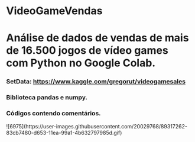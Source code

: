 # VideoGameVendas
<h1>Análise de dados de vendas de mais de 16.500 jogos de vídeo games com Python no Google Colab.</h1>
<h3> SetData: <a href =https://www.kaggle.com/gregorut/videogamesales>https://www.kaggle.com/gregorut/videogamesales </a></h3>
<h3> Biblioteca pandas e numpy.</3>
<h3>Códigos contendo comentários.</h3>
![6975](https://user-images.githubusercontent.com/20029768/89317262-83cb7480-d653-11ea-99a1-4b632797985d.gif)

